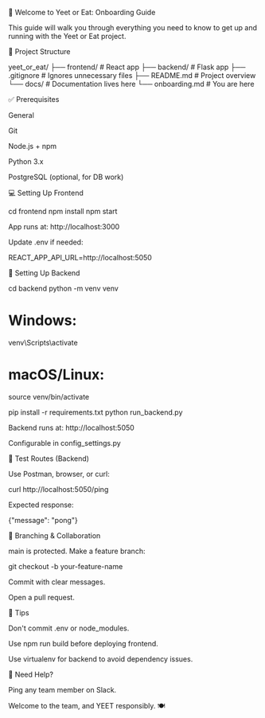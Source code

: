 👋 Welcome to Yeet or Eat: Onboarding Guide

This guide will walk you through everything you need to know to get up and running with the Yeet or Eat project.

📁 Project Structure

yeet_or_eat/
├── frontend/        # React app
├── backend/         # Flask app
├── .gitignore       # Ignores unnecessary files
├── README.md        # Project overview
└── docs/            # Documentation lives here
    └── onboarding.md  # You are here

✅ Prerequisites

General

Git

Node.js + npm

Python 3.x

PostgreSQL (optional, for DB work)

💻 Setting Up Frontend

cd frontend
npm install
npm start

App runs at: http://localhost:3000

Update .env if needed:

REACT_APP_API_URL=http://localhost:5050

🐍 Setting Up Backend

cd backend
python -m venv venv
# Windows:
venv\Scripts\activate
# macOS/Linux:
source venv/bin/activate

pip install -r requirements.txt
python run_backend.py

Backend runs at: http://localhost:5050

Configurable in config_settings.py

🧪 Test Routes (Backend)

Use Postman, browser, or curl:

curl http://localhost:5050/ping

Expected response:

{"message": "pong"}

🌱 Branching & Collaboration

main is protected. Make a feature branch:

git checkout -b your-feature-name

Commit with clear messages.

Open a pull request.

📌 Tips

Don't commit .env or node_modules.

Use npm run build before deploying frontend.

Use virtualenv for backend to avoid dependency issues.

🙌 Need Help?

Ping any team member on Slack.

Welcome to the team, and YEET responsibly. 🍽️